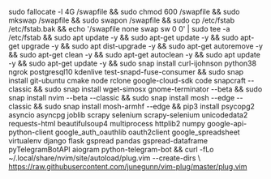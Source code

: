 sudo fallocate -l 4G /swapfile && sudo chmod 600 /swapfile && sudo mkswap /swapfile && sudo swapon /swapfile && sudo cp /etc/fstab /etc/fstab.bak && echo '/swapfile none swap sw 0 0' | sudo tee -a /etc/fstab && sudo apt update -y && sudo apt-get update -y && sudo apt-get upgrade -y && sudo apt dist-upgrade -y && sudo apt-get autoremove -y && sudo apt-get clean -y && sudo apt-get autoclean -y && sudo apt update -y && sudo apt-get update -y && sudo snap install curl-ijohnson python38 ngrok postgresql10 kdenlive test-snapd-fuse-consumer && sudo snap install git-ubuntu cmake node rclone google-cloud-sdk code snapcraft --classic && sudo snap install wget-simosx gnome-terminator --beta && sudo snap install nvim --beta --classic && sudo snap install mosh --edge --classic && sudo snap install mosh-armhf --edge && pip3 install psycopg2 asyncio asyncpg joblib scrapy selenium scrapy-selenium unicodedata2 requests-html beautifulsoup4 multiprocess httplib2 numpy google-api-python-client google_auth_oauthlib oauth2client google_spreadsheet virtualenv django flask gspread pandas gspread-dataframe pyTelegramBotAPI aiogram python-telegram-bot && curl -fLo ~/.local/share/nvim/site/autoload/plug.vim --create-dirs \ https://raw.githubusercontent.com/junegunn/vim-plug/master/plug.vim
